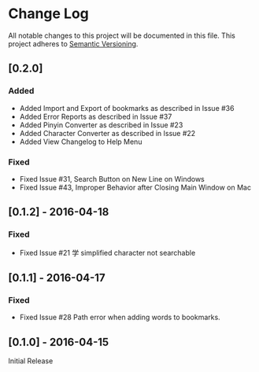 # Change Log
All notable changes to this project will be documented in this file. This project adheres to [Semantic Versioning](http://semver.org/).

## [0.2.0]
### Added
- Added Import and Export of bookmarks as described in Issue #36
- Added Error Reports as described in Issue #37
- Added Pinyin Converter as described in Issue #23
- Added Character Converter as described in Issue #22
- Added View Changelog to Help Menu

### Fixed
- Fixed Issue #31, Search Button on New Line on Windows
- Fixed Issue #43, Improper Behavior after Closing Main Window on Mac

## [0.1.2] - 2016-04-18
### Fixed
- Fixed Issue #21 学 simplified character not searchable

## [0.1.1] - 2016-04-17
### Fixed
- Fixed Issue #28 Path error when adding words to bookmarks.

## [0.1.0] - 2016-04-15
Initial Release
